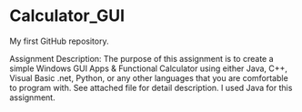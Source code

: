 # Calculator_GUI

My first GitHub repository.

Assignment Description: The purpose of this assignment is to create a simple  Windows GUI Apps &amp; Functional Calculator using either Java, C++, Visual Basic  .net, Python, or any other languages that you are comfortable to program with.  See attached file for detail description. I used Java for this assignment.
